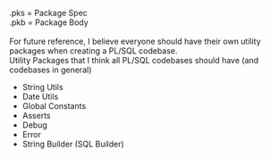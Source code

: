 .pks = Package Spec\
.pkb = Package Body\
\
For future reference, I believe everyone should have their own utility packages when creating a PL/SQL codebase.\
Utility Packages that I think all PL/SQL codebases should have (and codebases in general)
- String Utils
- Date Utils
- Global Constants
- Asserts
- Debug
- Error
- String Builder (SQL Builder)
